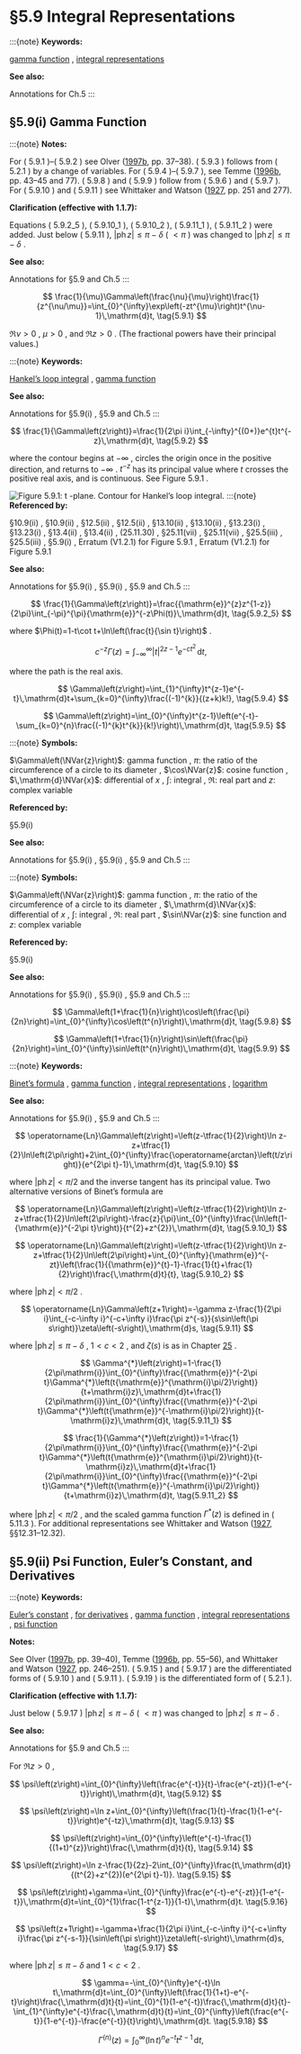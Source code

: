 # §5.9 Integral Representations

:::{note}
**Keywords:**

[gamma function](http://dlmf.nist.gov/search/search?q=gamma%20function) , [integral representations](http://dlmf.nist.gov/search/search?q=integral%20representations)

**See also:**

Annotations for Ch.5
:::


## §5.9(i) Gamma Function

:::{note}
**Notes:**

For ( 5.9.1 )–( 5.9.2 ) see Olver ([1997b](./bib/O.html#bib1809 "Asymptotics and Special Functions"), pp. 37–38). ( 5.9.3 ) follows from ( 5.2.1 ) by a change of variables. For ( 5.9.4 )–( 5.9.7 ), see Temme ([1996b](./bib/T.html#bib2230 "Special Functions: An Introduction to the Classical Functions of Mathematical Physics"), pp. 43–45 and 77). ( 5.9.8 ) and ( 5.9.9 ) follow from ( 5.9.6 ) and ( 5.9.7 ). For ( 5.9.10 ) and ( 5.9.11 ) see Whittaker and Watson ([1927](./bib/W.html#bib2404 "A Course of Modern Analysis"), pp. 251 and 277).

**Clarification (effective with 1.1.7):**

Equations ( 5.9.2_5 ), ( 5.9.10_1 ), ( 5.9.10_2 ), ( 5.9.11_1 ), ( 5.9.11_2 ) were added. Just below ( 5.9.11 ), $|\operatorname{ph}z|\leq\pi-\delta$ ( $<\pi$ ) was changed to $|\operatorname{ph}z|\leq\pi-\delta$ .

**See also:**

Annotations for §5.9 and Ch.5
:::


<a id="E1"></a>
$$
\frac{1}{\mu}\Gamma\left(\frac{\nu}{\mu}\right)\frac{1}{z^{\nu/\mu}}=\int_{0}^{\infty}\exp\left(-zt^{\mu}\right)t^{\nu-1}\,\mathrm{d}t, \tag{5.9.1}
$$

$\Re\nu>0$ , $\mu>0$ , and $\Re z>0$ . (The fractional powers have their principal values.)

:::{note}
**Keywords:**

[Hankel’s loop integral](http://dlmf.nist.gov/search/search?q=Hankel%20loop%20integral) , [gamma function](http://dlmf.nist.gov/search/search?q=gamma%20function)

**See also:**

Annotations for §5.9(i) , §5.9 and Ch.5
:::


<a id="E2"></a>
$$
\frac{1}{\Gamma\left(z\right)}=\frac{1}{2\pi i}\int_{-\infty}^{(0+)}e^{t}t^{-z}\,\mathrm{d}t, \tag{5.9.2}
$$

where the contour begins at $-\infty$ , circles the origin once in the positive direction, and returns to $-\infty$ . $t^{-z}$ has its principal value where $t$ crosses the positive real axis, and is continuous. See Figure 5.9.1 .

<a id="F1"></a>

![Figure 5.9.1: $t$ -plane. Contour for Hankel’s loop integral.](5/9/F1.png)
:::{note}
**Referenced by:**

§10.9(ii) , §10.9(ii) , §12.5(ii) , §12.5(ii) , §13.10(ii) , §13.10(ii) , §13.23(i) , §13.23(i) , §13.4(ii) , §13.4(ii) , (25.11.30) , §25.11(vii) , §25.11(vii) , §25.5(iii) , §25.5(iii) , §5.9(i) , Erratum (V1.2.1) for Figure 5.9.1 , Erratum (V1.2.1) for Figure 5.9.1

**See also:**

Annotations for §5.9(i) , §5.9(i) , §5.9 and Ch.5
:::


<a id="E2_5"></a>
$$
\frac{1}{\Gamma\left(z\right)}=\frac{{\mathrm{e}}^{z}z^{1-z}}{2\pi}\int_{-\pi}^{\pi}{\mathrm{e}}^{-z\Phi(t)}\,\mathrm{d}t, \tag{5.9.2_5}
$$

where $\Phi(t)=1-t\cot t+\ln\left(\frac{t}{\sin t}\right)$ .


<a id="E3"></a>
$$
c^{-z}\Gamma\left(z\right)=\int_{-\infty}^{\infty}|t|^{2z-1}e^{-ct^{2}}\,\mathrm{d}t, \tag{5.9.3}
$$

where the path is the real axis.


<a id="E4"></a>
$$
\Gamma\left(z\right)=\int_{1}^{\infty}t^{z-1}e^{-t}\,\mathrm{d}t+\sum_{k=0}^{\infty}\frac{(-1)^{k}}{(z+k)k!}, \tag{5.9.4}
$$


<a id="E5"></a>
$$
\Gamma\left(z\right)=\int_{0}^{\infty}t^{z-1}\left(e^{-t}-\sum_{k=0}^{n}\frac{(-1)^{k}t^{k}}{k!}\right)\,\mathrm{d}t, \tag{5.9.5}
$$

:::{note}
**Symbols:**

$\Gamma\left(\NVar{z}\right)$: gamma function , $\pi$: the ratio of the circumference of a circle to its diameter , $\cos\NVar{z}$: cosine function , $\,\mathrm{d}\NVar{x}$: differential of $x$ , $\int$: integral , $\Re$: real part and $z$: complex variable

**Referenced by:**

§5.9(i)

**See also:**

Annotations for §5.9(i) , §5.9(i) , §5.9 and Ch.5
:::

:::{note}
**Symbols:**

$\Gamma\left(\NVar{z}\right)$: gamma function , $\pi$: the ratio of the circumference of a circle to its diameter , $\,\mathrm{d}\NVar{x}$: differential of $x$ , $\int$: integral , $\Re$: real part , $\sin\NVar{z}$: sine function and $z$: complex variable

**Referenced by:**

§5.9(i)

**See also:**

Annotations for §5.9(i) , §5.9(i) , §5.9 and Ch.5
:::


<a id="E8"></a>
$$
\Gamma\left(1+\frac{1}{n}\right)\cos\left(\frac{\pi}{2n}\right)=\int_{0}^{\infty}\cos\left(t^{n}\right)\,\mathrm{d}t, \tag{5.9.8}
$$


<a id="E9"></a>
$$
\Gamma\left(1+\frac{1}{n}\right)\sin\left(\frac{\pi}{2n}\right)=\int_{0}^{\infty}\sin\left(t^{n}\right)\,\mathrm{d}t, \tag{5.9.9}
$$

:::{note}
**Keywords:**

[Binet’s formula](http://dlmf.nist.gov/search/search?q=Binet%20formula) , [gamma function](http://dlmf.nist.gov/search/search?q=gamma%20function) , [integral representations](http://dlmf.nist.gov/search/search?q=integral%20representations) , [logarithm](http://dlmf.nist.gov/search/search?q=logarithm)

**See also:**

Annotations for §5.9(i) , §5.9 and Ch.5
:::


<a id="E10"></a>
$$
\operatorname{Ln}\Gamma\left(z\right)=\left(z-\tfrac{1}{2}\right)\ln z-z+\tfrac{1}{2}\ln\left(2\pi\right)+2\int_{0}^{\infty}\frac{\operatorname{arctan}\left(t/z\right)}{e^{2\pi t}-1}\,\mathrm{d}t, \tag{5.9.10}
$$

where $|\operatorname{ph}z|<\pi/2$ and the inverse tangent has its principal value. Two alternative versions of Binet’s formula are


<a id="E10_1"></a>
$$
\operatorname{Ln}\Gamma\left(z\right)=\left(z-\tfrac{1}{2}\right)\ln z-z+\tfrac{1}{2}\ln\left(2\pi\right)-\frac{z}{\pi}\int_{0}^{\infty}\frac{\ln\left(1-{\mathrm{e}}^{-2\pi t}\right)}{t^{2}+z^{2}}\,\mathrm{d}t, \tag{5.9.10_1}
$$


<a id="E10_2"></a>
$$
\operatorname{Ln}\Gamma\left(z\right)=\left(z-\tfrac{1}{2}\right)\ln z-z+\tfrac{1}{2}\ln\left(2\pi\right)+\int_{0}^{\infty}{\mathrm{e}}^{-zt}\left(\frac{1}{{\mathrm{e}}^{t}-1}-\frac{1}{t}+\frac{1}{2}\right)\frac{\,\mathrm{d}t}{t}, \tag{5.9.10_2}
$$

where $|\operatorname{ph}z|<\pi/2$ .


<a id="E11"></a>
$$
\operatorname{Ln}\Gamma\left(z+1\right)=-\gamma z-\frac{1}{2\pi i}\int_{-c-\infty i}^{-c+\infty i}\frac{\pi z^{-s}}{s\sin\left(\pi s\right)}\zeta\left(-s\right)\,\mathrm{d}s, \tag{5.9.11}
$$

where $|\operatorname{ph}z|\leq\pi-\delta$ , $1<c<2$ , and $\zeta\left(s\right)$ is as in Chapter [25](./25.md "Chapter 25 Zeta and Related Functions") .


<a id="E11_1"></a>
$$
\Gamma^{*}\left(z\right)=1-\frac{1}{2\pi\mathrm{i}}\int_{0}^{\infty}\frac{{\mathrm{e}}^{-2\pi t}\Gamma^{*}\left(t{\mathrm{e}}^{\mathrm{i}\pi/2}\right)}{t+\mathrm{i}z}\,\mathrm{d}t+\frac{1}{2\pi\mathrm{i}}\int_{0}^{\infty}\frac{{\mathrm{e}}^{-2\pi t}\Gamma^{*}\left(t{\mathrm{e}}^{-\mathrm{i}\pi/2}\right)}{t-\mathrm{i}z}\,\mathrm{d}t, \tag{5.9.11_1}
$$


<a id="E11_2"></a>
$$
\frac{1}{\Gamma^{*}\left(z\right)}=1-\frac{1}{2\pi\mathrm{i}}\int_{0}^{\infty}\frac{{\mathrm{e}}^{-2\pi t}\Gamma^{*}\left(t{\mathrm{e}}^{\mathrm{i}\pi/2}\right)}{t-\mathrm{i}z}\,\mathrm{d}t+\frac{1}{2\pi\mathrm{i}}\int_{0}^{\infty}\frac{{\mathrm{e}}^{-2\pi t}\Gamma^{*}\left(t{\mathrm{e}}^{-\mathrm{i}\pi/2}\right)}{t+\mathrm{i}z}\,\mathrm{d}t, \tag{5.9.11_2}
$$

where $|\operatorname{ph}z|<\pi/2$ , and the scaled gamma function $\Gamma^{*}\left(z\right)$ is defined in ( 5.11.3 ). For additional representations see Whittaker and Watson ([1927](./bib/W.html#bib2404 "A Course of Modern Analysis"), §§12.31–12.32).


## §5.9(ii) Psi Function, Euler’s Constant, and Derivatives

:::{note}
**Keywords:**

[Euler’s constant](http://dlmf.nist.gov/search/search?q=Euler%20constant) , [for derivatives](http://dlmf.nist.gov/search/search?q=for%20derivatives) , [gamma function](http://dlmf.nist.gov/search/search?q=gamma%20function) , [integral representations](http://dlmf.nist.gov/search/search?q=integral%20representations) , [psi function](http://dlmf.nist.gov/search/search?q=psi%20function)

**Notes:**

See Olver ([1997b](./bib/O.html#bib1809 "Asymptotics and Special Functions"), pp. 39–40), Temme ([1996b](./bib/T.html#bib2230 "Special Functions: An Introduction to the Classical Functions of Mathematical Physics"), pp. 55–56), and Whittaker and Watson ([1927](./bib/W.html#bib2404 "A Course of Modern Analysis"), pp. 246–251). ( 5.9.15 ) and ( 5.9.17 ) are the differentiated forms of ( 5.9.10 ) and ( 5.9.11 ). ( 5.9.19 ) is the differentiated form of ( 5.2.1 ).

**Clarification (effective with 1.1.7):**

Just below ( 5.9.17 ) $|\operatorname{ph}z|\leq\pi-\delta$ ( $<\pi$ ) was changed to $|\operatorname{ph}z|\leq\pi-\delta$ .

**See also:**

Annotations for §5.9 and Ch.5
:::

For $\Re z>0$ ,


<a id="E12"></a>
$$
\psi\left(z\right)=\int_{0}^{\infty}\left(\frac{e^{-t}}{t}-\frac{e^{-zt}}{1-e^{-t}}\right)\,\mathrm{d}t, \tag{5.9.12}
$$


<a id="E13"></a>
$$
\psi\left(z\right)=\ln z+\int_{0}^{\infty}\left(\frac{1}{t}-\frac{1}{1-e^{-t}}\right)e^{-tz}\,\mathrm{d}t, \tag{5.9.13}
$$


<a id="E14"></a>
$$
\psi\left(z\right)=\int_{0}^{\infty}\left(e^{-t}-\frac{1}{(1+t)^{z}}\right)\frac{\,\mathrm{d}t}{t}, \tag{5.9.14}
$$


<a id="E15"></a>
$$
\psi\left(z\right)=\ln z-\frac{1}{2z}-2\int_{0}^{\infty}\frac{t\,\mathrm{d}t}{(t^{2}+z^{2})(e^{2\pi t}-1)}. \tag{5.9.15}
$$


<a id="E16"></a>
$$
\psi\left(z\right)+\gamma=\int_{0}^{\infty}\frac{e^{-t}-e^{-zt}}{1-e^{-t}}\,\mathrm{d}t=\int_{0}^{1}\frac{1-t^{z-1}}{1-t}\,\mathrm{d}t. \tag{5.9.16}
$$


<a id="E17"></a>
$$
\psi\left(z+1\right)=-\gamma+\frac{1}{2\pi i}\int_{-c-\infty i}^{-c+\infty i}\frac{\pi z^{-s-1}}{\sin\left(\pi s\right)}\zeta\left(-s\right)\,\mathrm{d}s, \tag{5.9.17}
$$

where $|\operatorname{ph}z|\leq\pi-\delta$ and $1<c<2$ .


<a id="E18"></a>
$$
\gamma=-\int_{0}^{\infty}e^{-t}\ln t\,\mathrm{d}t=\int_{0}^{\infty}\left(\frac{1}{1+t}-e^{-t}\right)\frac{\,\mathrm{d}t}{t}=\int_{0}^{1}(1-e^{-t})\frac{\,\mathrm{d}t}{t}-\int_{1}^{\infty}e^{-t}\frac{\,\mathrm{d}t}{t}=\int_{0}^{\infty}\left(\frac{e^{-t}}{1-e^{-t}}-\frac{e^{-t}}{t}\right)\,\mathrm{d}t. \tag{5.9.18}
$$


<a id="E19"></a>
$$
{\Gamma}^{(n)}\left(z\right)=\int_{0}^{\infty}(\ln t)^{n}e^{-t}t^{z-1}\,\mathrm{d}t, \tag{5.9.19}
$$
